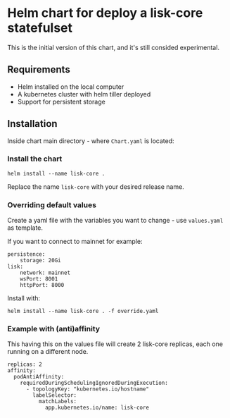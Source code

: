 # Helm chart for deploy a lisk-core statefulset

This is the initial version of this chart, and it's still consided experimental.

## Requirements

- Helm installed on the local computer
- A kubernetes cluster with helm tiller deployed
- Support for persistent storage

## Installation

Inside chart main directory - where `Chart.yaml` is located:

### Install the chart

`helm install --name lisk-core .`

Replace the name `lisk-core` with your desired release name.

### Overriding default values

Create a yaml file with the variables you want to change - use `values.yaml` as template.

If you want to connect to mainnet for example:

```
persistence:
    storage: 20Gi
lisk:
    network: mainnet
    wsPort: 8001
    httpPort: 8000
```

Install with:

`helm install --name lisk-core . -f override.yaml`

### Example with (anti)affinity
This having this on the values file will create 2 lisk-core replicas, each one running on a different node.
```
replicas: 2
affinity:
  podAntiAffinity:
    requiredDuringSchedulingIgnoredDuringExecution:
      - topologyKey: "kubernetes.io/hostname"
        labelSelector:
          matchLabels:
            app.kubernetes.io/name: lisk-core
```
